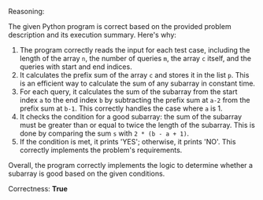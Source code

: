 Reasoning: 

The given Python program is correct based on the provided problem description and its execution summary. Here's why:

1.  The program correctly reads the input for each test case, including the length of the array `n`, the number of queries `m`, the array `c` itself, and the queries with start and end indices.
2.  It calculates the prefix sum of the array `c` and stores it in the list `p`. This is an efficient way to calculate the sum of any subarray in constant time.
3.  For each query, it calculates the sum of the subarray from the start index `a` to the end index `b` by subtracting the prefix sum at `a-2` from the prefix sum at `b-1`. This correctly handles the case where `a` is 1.
4.  It checks the condition for a good subarray: the sum of the subarray must be greater than or equal to twice the length of the subarray. This is done by comparing the sum `s` with `2 * (b - a + 1)`.
5.  If the condition is met, it prints 'YES'; otherwise, it prints 'NO'. This correctly implements the problem's requirements.

Overall, the program correctly implements the logic to determine whether a subarray is good based on the given conditions.

Correctness: **True**